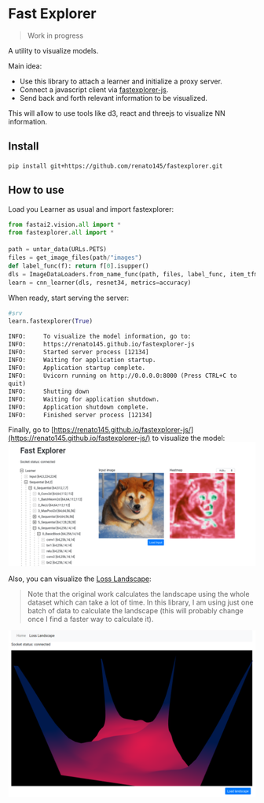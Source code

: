# Fast Explorer
> Work in progress


A utility to visualize models.

Main idea:
* Use this library to attach a learner and initialize a proxy server.
* Connect a javascript client via [fastexplorer-js](https://github.com/renato145/fastexplorer-js).
* Send back and forth relevant information to be visualized.

This will allow to use tools like d3, react and threejs to visualize NN information.

## Install

`pip install git+https://github.com/renato145/fastexplorer.git`

## How to use

Load you Learner as usual and import fastexplorer:

```python
from fastai2.vision.all import *
from fastexplorer.all import *

path = untar_data(URLs.PETS)
files = get_image_files(path/"images")
def label_func(f): return f[0].isupper()
dls = ImageDataLoaders.from_name_func(path, files, label_func, item_tfms=Resize(224))
learn = cnn_learner(dls, resnet34, metrics=accuracy)
```

When ready, start serving the server:

```python
#srv
learn.fastexplorer(True)
```

    INFO:     To visualize the model information, go to:
    INFO:     https://renato145.github.io/fastexplorer-js
    INFO:     Started server process [12134]
    INFO:     Waiting for application startup.
    INFO:     Application startup complete.
    INFO:     Uvicorn running on http://0.0.0.0:8000 (Press CTRL+C to quit)
    INFO:     Shutting down
    INFO:     Waiting for application shutdown.
    INFO:     Application shutdown complete.
    INFO:     Finished server process [12134]


Finally, go to [https://renato145.github.io/fastexplorer-js/](https://renato145.github.io/fastexplorer-js/) to visualize the model:
![](nbs/images/js_preview.png)

Also, you can visualize the [Loss Landscape](https://arxiv.org/abs/1712.09913):
> Note that the original work calculates the landscape using the whole dataset which can take a lot of time. In this library, I am using just one batch of data to calculate the landscape (this will probably change once I find a faster way to calculate it).

![](nbs/images/loss_landscape.png)
